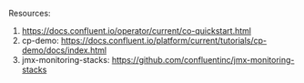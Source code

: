 Resources:
1. https://docs.confluent.io/operator/current/co-quickstart.html
2. cp-demo: https://docs.confluent.io/platform/current/tutorials/cp-demo/docs/index.html
3. jmx-monitoring-stacks: https://github.com/confluentinc/jmx-monitoring-stacks